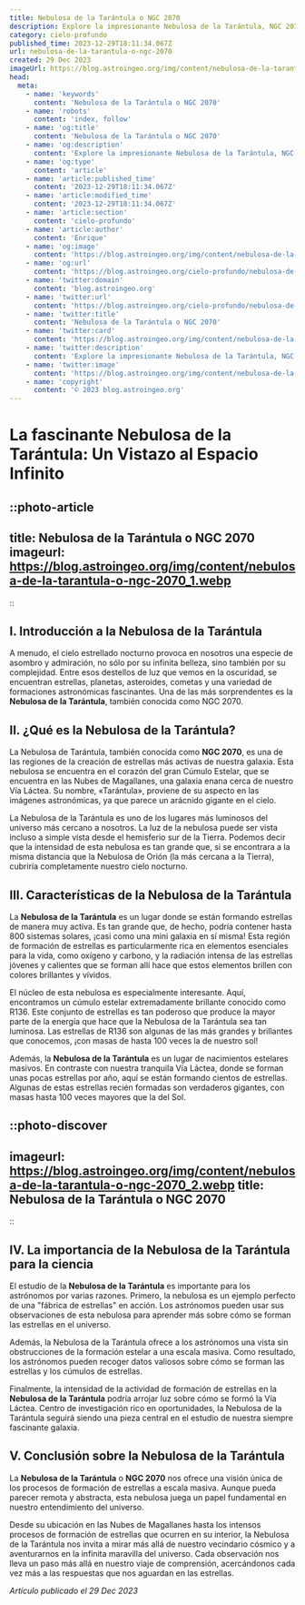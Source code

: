 ```yaml
---
title: Nebulosa de la Tarántula o NGC 2070
description: Explore la impresionante Nebulosa de la Tarántula, NGC 2070, con nuestro análisis a profundidad. Descubra su formación, estructura y curiosidades espaciales.
category: cielo-profundo
published_time: 2023-12-29T18:11:34.067Z
url: nebulosa-de-la-tarantula-o-ngc-2070
created: 29 Dec 2023
imageUrl: https://blog.astroingeo.org/img/content/nebulosa-de-la-tarantula-o-ngc-2070_3.webp
head:
  meta:
    - name: 'keywords'
      content: 'Nebulosa de la Tarántula o NGC 2070'
    - name: 'robots'
      content: 'index, follow'
    - name: 'og:title'
      content: 'Nebulosa de la Tarántula o NGC 2070'
    - name: 'og:description'
      content: 'Explore la impresionante Nebulosa de la Tarántula, NGC 2070, con nuestro análisis a profundidad. Descubra su formación, estructura y curiosidades espaciales.'
    - name: 'og:type'
      content: 'article'
    - name: 'article:published_time'
      content: '2023-12-29T18:11:34.067Z'
    - name: 'article:modified_time'
      content: '2023-12-29T18:11:34.067Z'
    - name: 'article:section'
      content: 'cielo-profundo'
    - name: 'article:author'
      content: 'Enrique'
    - name: 'og:image'
      content: 'https://blog.astroingeo.org/img/content/nebulosa-de-la-tarantula-o-ngc-2070_3.webp'
    - name: 'og:url'
      content: 'https://blog.astroingeo.org/cielo-profundo/nebulosa-de-la-tarantula-o-ngc-2070'
    - name: 'twitter:domain'
      content: 'blog.astroingeo.org'
    - name: 'twitter:url'
      content: 'https://blog.astroingeo.org/cielo-profundo/nebulosa-de-la-tarantula-o-ngc-2070'
    - name: 'twitter:title'
      content: 'Nebulosa de la Tarántula o NGC 2070'
    - name: 'twitter:card'
      content: 'https://blog.astroingeo.org/img/content/nebulosa-de-la-tarantula-o-ngc-2070_3.webp'
    - name: 'twitter:description'
      content: 'Explore la impresionante Nebulosa de la Tarántula, NGC 2070, con nuestro análisis a profundidad. Descubra su formación, estructura y curiosidades espaciales.'
    - name: 'twitter:image'
      content: 'https://blog.astroingeo.org/img/content/nebulosa-de-la-tarantula-o-ngc-2070_3.webp'
    - name: 'copyright'
      content: '© 2023 blog.astroingeo.org'
---
```

# La fascinante Nebulosa de la Tarántula: Un Vistazo al Espacio Infinito

::photo-article
---
title: Nebulosa de la Tarántula o NGC 2070
imageurl: https://blog.astroingeo.org/img/content/nebulosa-de-la-tarantula-o-ngc-2070_1.webp
---
::

## **I. Introducción a la Nebulosa de la Tarántula**

A menudo, el cielo estrellado nocturno provoca en nosotros una especie de asombro y admiración, no sólo por su infinita belleza, sino también por su complejidad. Entre esos destellos de luz que vemos en la oscuridad, se encuentran estrellas, planetas, asteroides, cometas y una variedad de formaciones astronómicas fascinantes. Una de las más sorprendentes es la **Nebulosa de la Tarántula**, también conocida como NGC 2070.

## **II. ¿Qué es la Nebulosa de la Tarántula?**

La Nebulosa de Tarántula, también conocida como **NGC 2070**, es una de las regiones de la creación de estrellas más activas de nuestra galaxia. Esta nebulosa se encuentra en el corazón del gran Cúmulo Estelar, que se encuentra en las Nubes de Magallanes, una galaxia enana cerca de nuestro Vía Láctea. Su nombre, «Tarántula», proviene de su aspecto en las imágenes astronómicas, ya que parece un arácnido gigante en el cielo. 

La Nebulosa de la Tarántula es uno de los lugares más luminosos del universo más cercano a nosotros. La luz de la nebulosa puede ser vista incluso a simple vista desde el hemisferio sur de la Tierra. Podemos decir que la intensidad de esta nebulosa es tan grande que, si se encontrara a la misma distancia que la Nebulosa de Orión (la más cercana a la Tierra), cubriría completamente nuestro cielo nocturno.

## **III. Características de la Nebulosa de la Tarántula**

La **Nebulosa de la Tarántula** es un lugar donde se están formando estrellas de manera muy activa. Es tan grande que, de hecho, podría contener hasta 800 sistemas solares, ¡casi como una mini galaxia en sí misma! Esta región de formación de estrellas es particularmente rica en elementos esenciales para la vida, como oxígeno y carbono, y la radiación intensa de las estrellas jóvenes y calientes que se forman allí hace que estos elementos brillen con colores brillantes y vívidos.

El núcleo de esta nebulosa es especialmente interesante. Aquí, encontramos un cúmulo estelar extremadamente brillante conocido como R136. Este conjunto de estrellas es tan poderoso que produce la mayor parte de la energía que hace que la Nebulosa de la Tarántula sea tan luminosa. Las estrellas de R136 son algunas de las más grandes y brillantes que conocemos, ¡con masas de hasta 100 veces la de nuestro sol!

Además, la **Nebulosa de la Tarántula** es un lugar de nacimientos estelares masivos. En contraste con nuestra tranquila Vía Láctea, donde se forman unas pocas estrellas por año, aquí se están formando cientos de estrellas. Algunas de estas estrellas recién formadas son verdaderos gigantes, con masas hasta 100 veces mayores que la del Sol.


::photo-discover
---
imageurl: https://blog.astroingeo.org/img/content/nebulosa-de-la-tarantula-o-ngc-2070_2.webp
title: Nebulosa de la Tarántula o NGC 2070
---
::

## **IV. La importancia de la Nebulosa de la Tarántula para la ciencia**

El estudio de la **Nebulosa de la Tarántula** es importante para los astrónomos por varias razones. Primero, la nebulosa es un ejemplo perfecto de una "fábrica de estrellas" en acción. Los astrónomos pueden usar sus observaciones de esta nebulosa para aprender más sobre cómo se forman las estrellas en el universo.

Además, la Nebulosa de la Tarántula ofrece a los astrónomos una vista sin obstrucciones de la formación estelar a una escala masiva. Como resultado, los astrónomos pueden recoger datos valiosos sobre cómo se forman las estrellas y los cúmulos de estrellas.

Finalmente, la intensidad de la actividad de formación de estrellas en la **Nebulosa de la Tarántula** podría arrojar luz sobre cómo se formó la Vía Láctea. Centro de investigación rico en oportunidades, la Nebulosa de la Tarántula seguirá siendo una pieza central en el estudio de nuestra siempre fascinante galaxia.

## **V. Conclusión sobre la Nebulosa de la Tarántula**

La **Nebulosa de la Tarántula** o **NGC 2070** nos ofrece una visión única de los procesos de formación de estrellas a escala masiva. Aunque pueda parecer remota y abstracta, esta nebulosa juega un papel fundamental en nuestro entendimiento del universo.

Desde su ubicación en las Nubes de Magallanes hasta los intensos procesos de formación de estrellas que ocurren en su interior, la Nebulosa de la Tarántula nos invita a mirar más allá de nuestro vecindario cósmico y a aventurarnos en la infinita maravilla del universo. Cada observación nos lleva un paso más allá en nuestro viaje de comprensión, acercándonos cada vez más a las respuestas que nos aguardan en las estrellas.


_Artículo publicado el 29 Dec 2023_